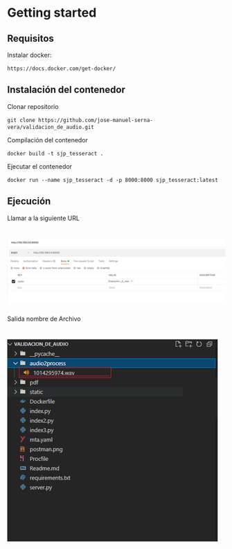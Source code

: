 
# Getting started

## Requisitos
Instalar docker:

    https://docs.docker.com/get-docker/
## Instalación del contenedor

Clonar  repositorio

    git clone https://github.com/jose-manuel-serna-vera/validacion_de_audio.git


Compilación del contenedor

    docker build -t sjp_tesseract .

Ejecutar el contenedor

    docker run --name sjp_tesseract -d -p 8000:8000 sjp_tesseract:latest

## Ejecución

Llamar a la siguiente URL

# ![Postman](postman.png)

Salida nombre de Archivo

# ![Postman](salida.png)
